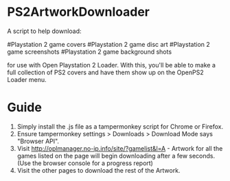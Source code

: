 # PS2ArtworkDownloader
A script to help download:

#Playstation 2 game covers
#Playstation 2 game disc art
#Playstation 2 game screenshots 
#Playstation 2 game background shots 

for use with Open Playstation 2 Loader. With this, you'll be able to make a full collection of PS2 covers and have them show up on the OpenPS2 Loader menu.

# Guide

1. Simply install the .js file as a tampermonkey script for Chrome or Firefox.
2. Ensure tampermonkey settings > Downloads > Download Mode says "Browser API".
3. Visit http://oplmanager.no-ip.info/site/?gamelist&l=A - Artwork for all the games listed on the page will begin downloading after a few seconds. (Use the browser console for a progress report)
4. Visit the other pages to download the rest of the Artwork.

